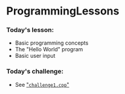 # ProgrammingLessons

### Today's lesson:

- Basic programming concepts
- The "Hello World" program
- Basic user input

### Today's challenge:

- See ["`challenge1.cpp`"](https://github.com/crash0verrid3/ProgrammingLessons/blob/master/Challenge1.md)

